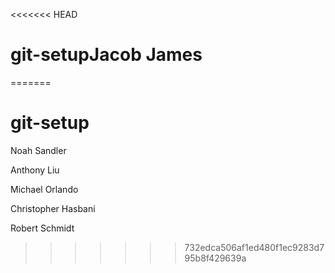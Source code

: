 <<<<<<< HEAD
# git-setupJacob James
=======
# git-setup

Noah Sandler

Anthony Liu

Michael Orlando

Christopher Hasbani

Robert Schmidt
>>>>>>> 732edca506af1ed480f1ec9283d795b8f429639a
